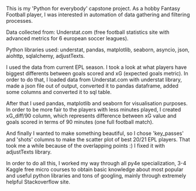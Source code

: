 This is my 'Python for everybody' capstone project. 
As a hobby Fantasy Football player, I was interested in automation of data gathering and filtering processes.

Data collected from: Understat.com (free football statistics site with advanced metrics for 6 european soccer leagues).

Python libraries used: understat, pandas, matplotlib, seaborn, asyncio, json, aiohttp, sqlalchemy, adjustTexts.

I used the data from current EPL season. I took a look at what players have biggest differents between goals scored and xG (expected goals metric). 
In order to do that, I loaded data from Understat.com with understat library, made a json file out of output, 
converted it to pandas dataframe, added some columns and converted it to sql table. 

After that I used pandas, matplotlib and seaborn for visualisation purposes.
In order to be more fair to the players with less minutes played, I created xG_diff/90 column, 
which represents difference between xG value and goals scored in terms of 90 minutes (one full football match).

And finally I wanted to make something beautiful, so I chose 'key_passes' and 'shots' columns to make the scatter plot of best 20/21 EPL players. 
That took me a while because of the overlapping points :) I fixed it with adjustTexts library.

In order to do all this, I worked my way through all py4e specialization, 
3-4 Kaggle free micro courses to obtain basic knowledge about most popular and useful python libraries and tons of googling, 
mainly through extremely helpful Stackoverflow site.
